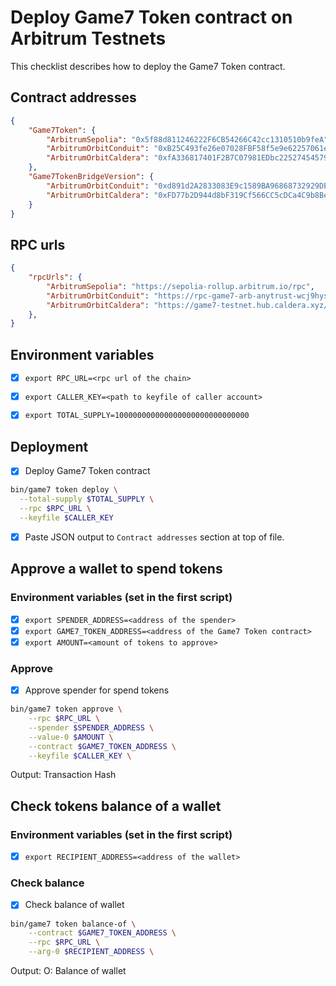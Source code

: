 # Deploy Game7 Token contract on Arbitrum Testnets

This checklist describes how to deploy the Game7 Token contract.


## Contract addresses

```json
{
    "Game7Token": {
        "ArbitrumSepolia": "0x5f88d811246222F6CB54266C42cc1310510b9feA",
        "ArbitrumOrbitConduit": "0xB25C493fe26e07028FBF58f5e9e62257061e587f",
        "ArbitrumOrbitCaldera": "0xfA336817401F2B7C07981EDbc225274545790cA8",
    },
    "Game7TokenBridgeVersion": {
        "ArbitrumOrbitConduit": "0xd891d2A2833083E9c1589BA96868732929DE6336",
        "ArbitrumOrbitCaldera": "0xFD77b2D944d8bF319Cf566CC5cDCa4C9b8BefE92",
    }
}
```

## RPC urls

```json
{
    "rpcUrls": {
        "ArbitrumSepolia": "https://sepolia-rollup.arbitrum.io/rpc",
        "ArbitrumOrbitConduit": "https://rpc-game7-arb-anytrust-wcj9hysn7y.t.conduit.xyz",
        "ArbitrumOrbitCaldera": "https://game7-testnet.hub.caldera.xyz/",
    },
}
```

## Environment variables

- [x] `export RPC_URL=<rpc url of the chain>`
- [x] `export CALLER_KEY=<path to keyfile of caller account>`
- [x] `export TOTAL_SUPPLY=100000000000000000000000000000`


## Deployment

- [x] Deploy Game7 Token contract

```bash
bin/game7 token deploy \
  --total-supply $TOTAL_SUPPLY \
  --rpc $RPC_URL \
  --keyfile $CALLER_KEY
```

- [x] Paste JSON output to `Contract addresses` section at top of file.

## Approve a wallet to spend tokens

### Environment variables (set in the first script)

- [x] `export SPENDER_ADDRESS=<address of the spender>`
- [x] `export GAME7_TOKEN_ADDRESS=<address of the Game7 Token contract>`
- [x] `export AMOUNT=<amount of tokens to approve>`

### Approve

- [x] Approve spender for spend tokens

```bash
bin/game7 token approve \
    --rpc $RPC_URL \
    --spender $SPENDER_ADDRESS \
    --value-0 $AMOUNT \
    --contract $GAME7_TOKEN_ADDRESS \
    --keyfile $CALLER_KEY \
```

Output: Transaction Hash

## Check tokens balance of a wallet

### Environment variables (set in the first script)

- [x] `export RECIPIENT_ADDRESS=<address of the wallet>`

### Check balance

- [x] Check balance of wallet

```bash
bin/game7 token balance-of \
    --contract $GAME7_TOKEN_ADDRESS \
    --rpc $RPC_URL \
    --arg-0 $RECIPIENT_ADDRESS \
```

Output: O: Balance of wallet